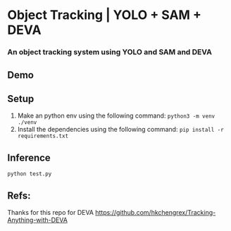 # Object Tracking | YOLO + SAM + DEVA

### An object tracking system using YOLO and SAM and DEVA

## Demo




## Setup
1. Make an python env using the following command:
`
python3 -m venv ./venv
`
2. Install the dependencies using the following command:
`
pip install -r requirements.txt
`
## Inference
`
python test.py
`
## Refs:
Thanks for this repo for DEVA
https://github.com/hkchengrex/Tracking-Anything-with-DEVA
